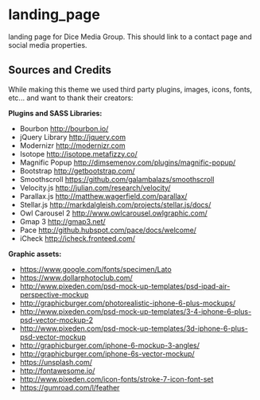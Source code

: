 # landing_page
landing page for Dice Media Group.  This should link to a contact page and social media properties.


<h2>Sources and Credits</h2>
<p>While making this theme we used third party plugins, images, icons, fonts, etc... and want to thank their creators:</p>
<p><strong>Plugins and SASS Libraries:</strong></p>
<ul>
<li>Bourbon <a href="/out?u=http%3A%2F%2Fbourbon.io%2F" target="_blank">http://bourbon.io/</a></li>
<li>jQuery Library <a href="/out?u=http%3A%2F%2Fjquery.com" target="_blank">http://jquery.com</a></li>
<li>Modernizr <a href="/out?u=http%3A%2F%2Fmodernizr.com" target="_blank">http://modernizr.com</a></li>
<li>Isotope <a href="/out?u=http%3A%2F%2Fisotope.metafizzy.co%2F" target="_blank">http://isotope.metafizzy.co/</a></li>
<li>Magnific Popup <a href="/out?u=http%3A%2F%2Fdimsemenov.com%2Fplugins%2Fmagnific-popup%2F" target="_blank">http://dimsemenov.com/plugins/magnific-popup/</a></li>
<li>Bootstrap <a href="/out?u=http%3A%2F%2Fgetbootstrap.com%2F" target="_blank">http://getbootstrap.com/</a></li>
<li>Smoothscroll <a href="/out?u=https%3A%2F%2Fgithub.com%2Fgalambalazs%2Fsmoothscroll" target="_blank">https://github.com/galambalazs/smoothscroll</a></li>
<li>Velocity.js <a href="/out?u=http%3A%2F%2Fjulian.com%2Fresearch%2Fvelocity%2F" target="_blank">http://julian.com/research/velocity/</a></li>
<li>Parallax.js <a href="/out?u=http%3A%2F%2Fmatthew.wagerfield.com%2Fparallax%2F" target="_blank">http://matthew.wagerfield.com/parallax/</a></li>
<li>Stellar.js <a href="/out?u=http%3A%2F%2Fmarkdalgleish.com%2Fprojects%2Fstellar.js%2Fdocs%2F" target="_blank">http://markdalgleish.com/projects/stellar.js/docs/</a></li>
<li>Owl Carousel 2 <a href="/out?u=http%3A%2F%2Fwww.owlcarousel.owlgraphic.com%2F" target="_blank">http://www.owlcarousel.owlgraphic.com/</a></li>
<li>Gmap 3 <a href="/out?u=http%3A%2F%2Fgmap3.net%2F" target="_blank">http://gmap3.net/</a></li>
<li>Pace <a href="/out?u=http%3A%2F%2Fgithub.hubspot.com%2Fpace%2Fdocs%2Fwelcome%2F" target="_blank">http://github.hubspot.com/pace/docs/welcome/</a></li>
<li>iCheck <a href="/out?u=http%3A%2F%2Ficheck.fronteed.com%2F" target="_blank">http://icheck.fronteed.com/</a></li>
</ul>
<p><strong>Graphic assets:</strong></p>
<ul>
<li><a href="/out?u=https%3A%2F%2Fwww.google.com%2Ffonts%2Fspecimen%2FLato" target="_blank">https://www.google.com/fonts/specimen/Lato</a></li>
<li><a href="/out?u=https%3A%2F%2Fwww.dollarphotoclub.com%2F" target="_blank">https://www.dollarphotoclub.com/</a></li>
<li><a href="/out?u=http%3A%2F%2Fwww.pixeden.com%2Fpsd-mock-up-templates%2Fpsd-ipad-air-perspective-mockup" target="_blank">http://www.pixeden.com/psd-mock-up-templates/psd-ipad-air-perspective-mockup</a></li>
<li><a href="/out?u=http%3A%2F%2Fgraphicburger.com%2Fphotorealistic-iphone-6-plus-mockups%2F" target="_blank">http://graphicburger.com/photorealistic-iphone-6-plus-mockups/</a></li>
<li><a href="/out?u=http%3A%2F%2Fwww.pixeden.com%2Fpsd-mock-up-templates%2F3-4-iphone-6-plus-psd-vector-mockup-2" target="_blank">http://www.pixeden.com/psd-mock-up-templates/3-4-iphone-6-plus-psd-vector-mockup-2</a></li>
<li><a href="/out?u=http%3A%2F%2Fwww.pixeden.com%2Fpsd-mock-up-templates%2F3d-iphone-6-plus-psd-vector-mockup" target="_blank">http://www.pixeden.com/psd-mock-up-templates/3d-iphone-6-plus-psd-vector-mockup</a></li>
<li><a href="/out?u=http%3A%2F%2Fgraphicburger.com%2Fiphone-6-mockup-3-angles%2F" target="_blank">http://graphicburger.com/iphone-6-mockup-3-angles/</a></li>
<li><a href="/out?u=http%3A%2F%2Fgraphicburger.com%2Fiphone-6s-vector-mockup%2F" target="_blank">http://graphicburger.com/iphone-6s-vector-mockup/</a></li>
<li><a href="/out?u=https%3A%2F%2Funsplash.com%2F" target="_blank">https://unsplash.com/</a></li>
<li><a href="/out?u=http%3A%2F%2Ffontawesome.io%2F" target="_blank">http://fontawesome.io/</a></li>
<li><a href="/out?u=http%3A%2F%2Fwww.pixeden.com%2Ficon-fonts%2Fstroke-7-icon-font-set" target="_blank">http://www.pixeden.com/icon-fonts/stroke-7-icon-font-set</a></li>
<li><a href="/out?u=https%3A%2F%2Fgumroad.com%2Fl%2Ffeather" target="_blank">https://gumroad.com/l/feather</a></li>
</ul>
